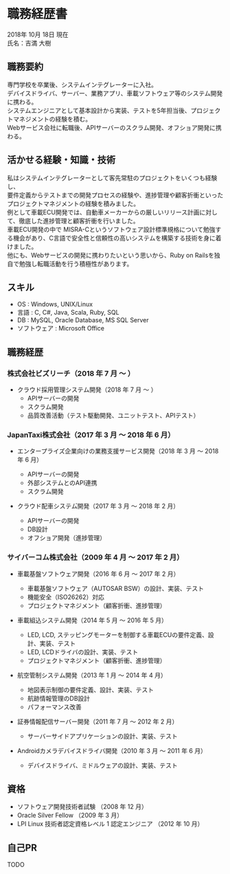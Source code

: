 # 職務経歴書

2018年 10月 18日 現在  
氏名：吉満 大樹

## 職務要約

専門学校を卒業後、システムインテグレーターに入社。  
デバイスドライバ、サーバー、業務アプリ、車載ソフトウェア等のシステム開発に携わる。  
システムエンジニアとして基本設計から実装、テストを5年担当後、プロジェクトマネジメントの経験を積む。  
Webサービス会社に転職後、APIサーバーのスクラム開発、オフショア開発に携わる。

## 活かせる経験・知識・技術

私はシステムインテグレーターとして客先常駐のプロジェクトをいくつも経験し、  
要件定義からテストまでの開発プロセスの経験や、進捗管理や顧客折衝といったプロジェクトマネジメントの経験を積みました。  
例として車載ECU開発では、自動車メーカーからの厳しいリリース計画に対して、徹底した進捗管理と顧客折衝を行いました。  
車載ECU開発の中で MISRA-Cというソフトウェア設計標準規格について勉強する機会があり、C言語で安全性と信頼性の高いシステムを構築する技術を身に着けました。  
他にも、Webサービスの開発に携わりたいという思いから、Ruby on Railsを独自で勉強し転職活動を行う積極性があります。

## スキル

- OS : Windows, UNIX/Linux
- 言語 : C, C#, Java, Scala, Ruby, SQL
- DB : MySQL, Oracle Database, MS SQL Server
- ソフトウェア : Microsoft Office

## 職務経歴

### 株式会社ビズリーチ（2018 年 7 月 〜 ）

- クラウド採用管理システム開発（2018 年 7 月 〜 ）
  - APIサーバーの開発
  - スクラム開発
  - 品質改善活動（テスト駆動開発、ユニットテスト、APIテスト）

### JapanTaxi株式会社（2017 年 3 月 〜 2018 年 6 月）

- エンタープライズ企業向けの業務支援サービス開発（2018 年 3 月 〜 2018 年 6 月）
  - APIサーバーの開発
  - 外部システムとのAPI連携
  - スクラム開発

- クラウド配車システム゙開発（2017 年 3 月 〜 2018 年 2 月）
  - APIサーバーの開発
  - DB設計
  - オフショア開発（進捗管理）

### サイバーコム株式会社（2009 年 4 月 〜 2017 年 2 月）

- 車載基盤ソフトウェア開発（2016 年 6 月 〜 2017 年 2 月）
  - 車載基盤ソフトウェア（AUTOSAR BSW）の設計、実装、テスト
  - 機能安全（ISO26262）対応
  - プロジェクトマネジメント（顧客折衝、進捗管理）

- 車載組込システム開発（2014 年 5 月 〜 2016 年 5 月）
  - LED, LCD, ステッピングモーターを制御する車載ECUの要件定義、設計、実装、テスト
  - LED, LCDドライバの設計、実装、テスト
  - プロジェクトマネジメント（顧客折衝、進捗管理）

- 航空管制システム開発（2013 年 1 月 〜 2014 年 4 月）
  - 地図表示制御の要件定義、設計、実装、テスト
  - 航跡情報管理のDB設計
  - パフォーマンス改善

- 証券情報配信サーバー開発（2011 年 7 月 〜 2012 年 2 月）
  - サーバーサイドアプリケーションの設計、実装、テスト

- Androidカメラデバイスドライバ開発（2010 年 3 月 〜 2011 年 6 月）
  - デバイスドライバ、ミドルウェアの設計、実装、テスト

## 資格

- ソフトウェア開発技術者試験 （2008 年 12 月）
- Oracle Silver Fellow （2009 年 3 月）
- LPI Linux 技術者認定資格レベル 1 認定エンジニア （2012 年 10 月）

## 自己PR

TODO
